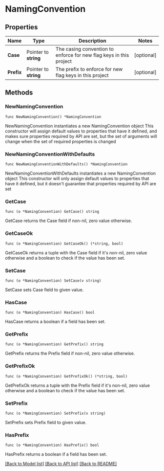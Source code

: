 # NamingConvention

## Properties

Name | Type | Description | Notes
------------ | ------------- | ------------- | -------------
**Case** | Pointer to **string** | The casing convention to enforce for new flag keys in this project | [optional] 
**Prefix** | Pointer to **string** | The prefix to enforce for new flag keys in this project | [optional] 

## Methods

### NewNamingConvention

`func NewNamingConvention() *NamingConvention`

NewNamingConvention instantiates a new NamingConvention object
This constructor will assign default values to properties that have it defined,
and makes sure properties required by API are set, but the set of arguments
will change when the set of required properties is changed

### NewNamingConventionWithDefaults

`func NewNamingConventionWithDefaults() *NamingConvention`

NewNamingConventionWithDefaults instantiates a new NamingConvention object
This constructor will only assign default values to properties that have it defined,
but it doesn't guarantee that properties required by API are set

### GetCase

`func (o *NamingConvention) GetCase() string`

GetCase returns the Case field if non-nil, zero value otherwise.

### GetCaseOk

`func (o *NamingConvention) GetCaseOk() (*string, bool)`

GetCaseOk returns a tuple with the Case field if it's non-nil, zero value otherwise
and a boolean to check if the value has been set.

### SetCase

`func (o *NamingConvention) SetCase(v string)`

SetCase sets Case field to given value.

### HasCase

`func (o *NamingConvention) HasCase() bool`

HasCase returns a boolean if a field has been set.

### GetPrefix

`func (o *NamingConvention) GetPrefix() string`

GetPrefix returns the Prefix field if non-nil, zero value otherwise.

### GetPrefixOk

`func (o *NamingConvention) GetPrefixOk() (*string, bool)`

GetPrefixOk returns a tuple with the Prefix field if it's non-nil, zero value otherwise
and a boolean to check if the value has been set.

### SetPrefix

`func (o *NamingConvention) SetPrefix(v string)`

SetPrefix sets Prefix field to given value.

### HasPrefix

`func (o *NamingConvention) HasPrefix() bool`

HasPrefix returns a boolean if a field has been set.


[[Back to Model list]](../README.md#documentation-for-models) [[Back to API list]](../README.md#documentation-for-api-endpoints) [[Back to README]](../README.md)


